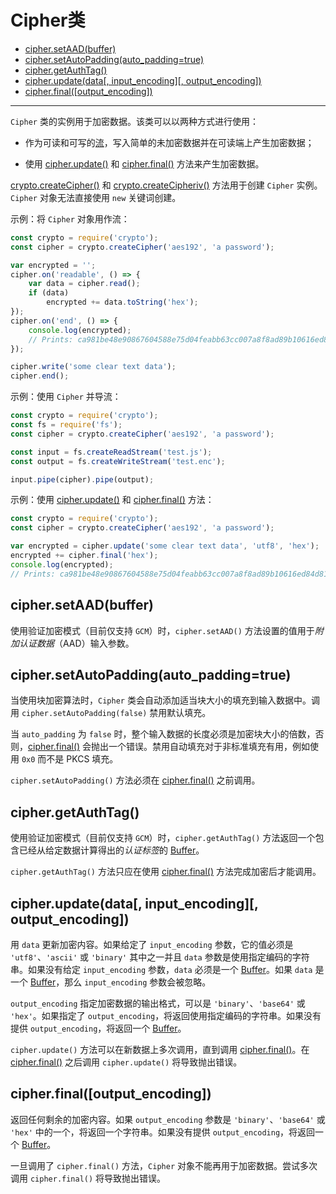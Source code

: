 # Cipher类

* [cipher.setAAD(buffer)](#ciphersetaadbuffer)
* [cipher.setAutoPadding(auto_padding=true)](#ciphersetautopaddingautopaddingtrue)
* [cipher.getAuthTag()](#ciphergetauthtag)
* [cipher.update(data[, input_encoding][, output_encoding])](#cipherupdatedata-inputencoding-outputencoding)
* [cipher.final([output_encoding])](#cipherfinaloutputencoding)

--------------------------------------------------

`Cipher` 类的实例用于加密数据。该类可以以两种方式进行使用：

* 作为可读和可写的[流](../stream/)，写入简单的未加密数据并在可读端上产生加密数据；

* 使用 [cipher.update()](#cipherupdatedata-inputencoding-outputencoding) 和 [cipher.final()](#cipherfinaloutputencoding) 方法来产生加密数据。

[crypto.createCipher()](./crypto.md#cryptocreatecipheralgorithm-password) 和 [crypto.createCipheriv()](./crypto.md#cryptocreatecipherivalgorithm-key-iv) 方法用于创建 `Cipher` 实例。`Cipher` 对象无法直接使用 `new` 关键词创建。

示例：将 `Cipher` 对象用作流：

``` javascript
const crypto = require('crypto');
const cipher = crypto.createCipher('aes192', 'a password');

var encrypted = '';
cipher.on('readable', () => {
    var data = cipher.read();
    if (data)
        encrypted += data.toString('hex');
});
cipher.on('end', () => {
    console.log(encrypted);
    // Prints: ca981be48e90867604588e75d04feabb63cc007a8f8ad89b10616ed84d815504
});

cipher.write('some clear text data');
cipher.end();
```

示例：使用 `Cipher` 并导流：

``` javascript
const crypto = require('crypto');
const fs = require('fs');
const cipher = crypto.createCipher('aes192', 'a password');

const input = fs.createReadStream('test.js');
const output = fs.createWriteStream('test.enc');

input.pipe(cipher).pipe(output);
```

示例：使用 [cipher.update()](#cipherupdatedata-inputencoding-outputencoding) 和 [cipher.final()](#cipherfinaloutputencoding) 方法：

``` javascript
const crypto = require('crypto');
const cipher = crypto.createCipher('aes192', 'a password');

var encrypted = cipher.update('some clear text data', 'utf8', 'hex');
encrypted += cipher.final('hex');
console.log(encrypted);
// Prints: ca981be48e90867604588e75d04feabb63cc007a8f8ad89b10616ed84d815504
```


## cipher.setAAD(buffer)

使用验证加密模式（目前仅支持 `GCM`）时，`cipher.setAAD()` 方法设置的值用于*附加认证数据*（AAD）输入参数。


## cipher.setAutoPadding(auto_padding=true)

当使用块加密算法时，`Cipher` 类会自动添加适当块大小的填充到输入数据中。调用 `cipher.setAutoPadding(false)` 禁用默认填充。

当 `auto_padding` 为 `false` 时，整个输入数据的长度必须是加密块大小的倍数，否则，[cipher.final()](#cipherfinaloutputencoding) 会抛出一个错误。禁用自动填充对于非标准填充有用，例如使用 `0x0` 而不是 PKCS 填充。

`cipher.setAutoPadding()` 方法必须在 [cipher.final()](#cipherfinaloutputencoding) 之前调用。


## cipher.getAuthTag()

使用验证加密模式（目前仅支持 `GCM`）时，`cipher.getAuthTag()` 方法返回一个包含已经从给定数据计算得出的*认证标签*的 [Buffer](../buffer/)。

`cipher.getAuthTag()` 方法只应在使用 [cipher.final()](#cipherfinaloutputencoding) 方法完成加密后才能调用。


## cipher.update(data[, input_encoding][, output_encoding])

用 `data` 更新加密内容。如果给定了 `input_encoding` 参数，它的值必须是 `'utf8'`、`'ascii'` 或 `'binary'` 其中之一并且 `data` 参数是使用指定编码的字符串。如果没有给定 `input_encoding` 参数，`data` 必须是一个 [Buffer](../buffer/)。如果 `data` 是一个 [Buffer](../buffer/)，那么 `input_encoding` 参数会被忽略。

`output_encoding` 指定加密数据的输出格式，可以是 `'binary'`、`'base64'` 或 `'hex'`。如果指定了 `output_encoding`，将返回使用指定编码的字符串。如果没有提供 `output_encoding`，将返回一个 [Buffer](../buffer/)。

`cipher.update()` 方法可以在新数据上多次调用，直到调用 [cipher.final()](#cipherfinaloutputencoding)。在 [cipher.final()](#cipherfinaloutputencoding) 之后调用 `cipher.update()` 将导致抛出错误。


## cipher.final([output_encoding])

返回任何剩余的加密内容。如果 `output_encoding` 参数是 `'binary'`、`'base64'` 或 `'hex'` 中的一个，将返回一个字符串。如果没有提供 `output_encoding`，将返回一个 [Buffer](../buffer/)。

一旦调用了 `cipher.final()` 方法，`Cipher` 对象不能再用于加密数据。尝试多次调用 `cipher.final()` 将导致抛出错误。